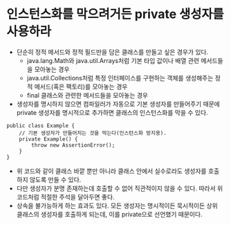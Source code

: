 # 인스턴스화를 막으려거든 private 생성자를 사용하라

* 단순히 정적 메서드와 정적 필드만을 담은 클래스를 만들고 싶은 경우가 있다.
  * java.lang.Math와 java.util.Arrays처럼 기본 타입 값이나 배열 관련 메서드들을 모아놓는 경우
  * java.util.Collections처럼 특정 인터페이스를 구현하는 객체를 생성해주는 정적 메서드(혹은 팩토리)를 모아놓는 경우
  * final 클래스와 관련한 메서드들을 모아놓는 경우
* 생성자를 명시하지 않으면 컴파일러가 자동으로 기본 생성자를 만들어주기 때문에 private 생성자를 명시적으로 추가하면 클래스의 인스턴스화를 막을 수 있다.

```
public class Example {
    // 기본 생성자가 만들어지는 것을 막는다(인스턴스화 방지용).
    private Example() {
        throw new AssertionError();
    }
}
```

* 위 코드와 같이 클래스 바깥 뿐만 아니라 클래스 안에서 실수로라도 생성자를 호출하지 않도록 만들 수 있다.
* 다만 생성자가 분명 존재하는데 호출할 수 없어 직관적이지 않을 수 있다. 따라서 위 코드처럼 적절한 주석을 달아두면 좋다.
* 상속을 불가능하게 하는 효과도 있다. 모든 생성자는 명시적이든 묵시적이든 상위 클래스의 생성자를 호출하게 되는데, 이를 private으로 선언했기 때문이다. 